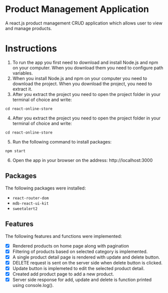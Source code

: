 # Product Management Application
A react.js product management CRUD application which allows user to view and manage products.

# Instructions
1. To run the app you first need to download and install Node.js and npm on your computer. When you download them you need to configure path variables. 
2. When you install Node.js and npm on your computer you need to download the project. When you download the project, you need to extract it.
3. After you extract the project you need to open the project folder in your terminal of choice and write: 
```
cd react-online-store
```
4. After you extract the project you need to open the project folder in your terminal of choice and write: 
```
cd react-online-store
```
5. Run the following command to install packages:
```
npm start
```
6. Open the app in your browser on the address: http://localhost:3000

## Packages 
The following packages were installed:
- `react-router-dom`
- `mdb-react-ui-kit`
- `sweetalert2`
 
## Features
The following features and functions were implemented:
- [x] Rendered products on home page along with pagination
- [x] Filtering of products based on selected category is implemented.
- [x] A single product detail page is rendered with update and delete button.
- [x] DELETE request is sent on the server side when delete button is clicked. 
- [x] Update button is implemeted to edit the selected product detail.
- [x] Created add product page to add a new product.
- [x] Server side response for add, update and delete is function printed using console.log().
